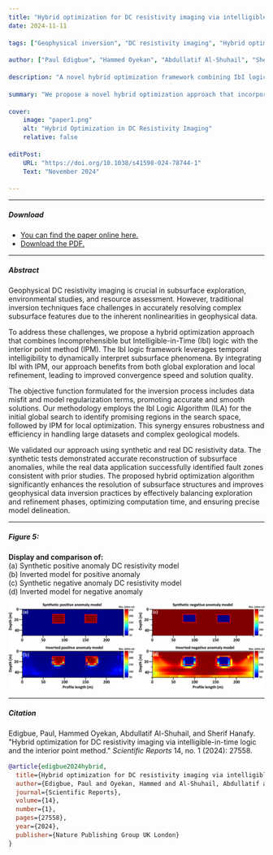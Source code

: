 ```yaml
---
title: "Hybrid optimization for DC resistivity imaging via intelligible-in-time logic and the interior point method" 
date: 2024-11-11

tags: ["Geophysical inversion", "DC resistivity imaging", "Hybrid optimization", "IbI logic algorithm", "Interior point method"]

author: ["Paul Edigbue", "Hammed Oyekan", "Abdullatif Al-Shuhail", "Sherif Hanafy"] 

description: "A novel hybrid optimization framework combining IbI logic with the interior point method for enhanced DC resistivity inversion."

summary: "We propose a novel hybrid optimization approach that incorporates the meta-heuristic concept of Incomprehensible but Intelligible-in-Time (IbI) logic theory with the interior point method to enhance accuracy in geophysical data inversion."

cover:
    image: "paper1.png"
    alt: "Hybrid Optimization in DC Resistivity Imaging"
    relative: false

editPost:
    URL: "https://doi.org/10.1038/s41598-024-78744-1"
    Text: "November 2024"

---
```


---

##### Download

+ [You can find the paper online here.](https://doi.org/10.1038/s41598-024-78744-1)
+ [Download the PDF.](paper1.pdf)

---

##### Abstract

Geophysical DC resistivity imaging is crucial in subsurface exploration, environmental studies, and resource assessment. However, traditional inversion techniques face challenges in accurately resolving complex subsurface features due to the inherent nonlinearities in geophysical data. 

To address these challenges, we propose a hybrid optimization approach that combines Incomprehensible but Intelligible-in-Time (IbI) logic with the interior point method (IPM). The IbI logic framework leverages temporal intelligibility to dynamically interpret subsurface phenomena. By integrating IbI with IPM, our approach benefits from both global exploration and local refinement, leading to improved convergence speed and solution quality.

The objective function formulated for the inversion process includes data misfit and model regularization terms, promoting accurate and smooth solutions. Our methodology employs the IbI Logic Algorithm (ILA) for the initial global search to identify promising regions in the search space, followed by IPM for local optimization. This synergy ensures robustness and efficiency in handling large datasets and complex geological models.

We validated our approach using synthetic and real DC resistivity data. The synthetic tests demonstrated accurate reconstruction of subsurface anomalies, while the real data application successfully identified fault zones consistent with prior studies. The proposed hybrid optimization algorithm significantly enhances the resolution of subsurface structures and improves geophysical data inversion practices by effectively balancing exploration and refinement phases, optimizing computation time, and ensuring precise model delineation.


---

<!--##### Figure 5: Display and comparison of the (a) synthetic positive anomaly DC resistivity model, (b) positive anomaly inverted resistivity model, (c) synthetic negative anomaly DC resistivity model, and (d) negative anomaly inverted resistivity model.-->

##### Figure 5:  
**Display and comparison of:**  
(a) Synthetic positive anomaly DC resistivity model  
(b) Inverted model for positive anomaly  
(c) Synthetic negative anomaly DC resistivity model  
(d) Inverted model for negative anomaly

![](paper1.png)

---

##### Citation

Edigbue, Paul, Hammed Oyekan, Abdullatif Al-Shuhail, and Sherif Hanafy. "Hybrid optimization for DC resistivity imaging via intelligible-in-time logic and the interior point method." *Scientific Reports* 14, no. 1 (2024): 27558.


```BibTeX
@article{edigbue2024hybrid,
  title={Hybrid optimization for DC resistivity imaging via intelligible-in-time logic and the interior point method},
  author={Edigbue, Paul and Oyekan, Hammed and Al-Shuhail, Abdullatif and Hanafy, Sherif},
  journal={Scientific Reports},
  volume={14},
  number={1},
  pages={27558},
  year={2024},
  publisher={Nature Publishing Group UK London}
}
```
